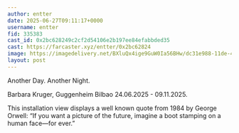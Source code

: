 ```yaml
---
author: entter
date: 2025-06-27T09:11:17+0000
username: entter
fid: 335383
cast_id: 0x2bc628249c2cf2d54106e2b197ee84efabbded35
cast: https://farcaster.xyz/entter/0x2bc62824
image: https://imagedelivery.net/BXluQx4ige9GuW0Ia56BHw/dc31e988-11de-46eb-42f1-426e90e1f300/original
layout: post
---
```

Another Day. Another Night.   
  
Barbara Kruger, Guggenheim Bilbao 24.06.2025 - 09.11.2025.   
  
This installation view displays a well known quote from 1984 by George Orwell: “If you want a picture of the future, imagine a boot stamping on a human face—for ever.”  

<img src='https://imagedelivery.net/BXluQx4ige9GuW0Ia56BHw/dc31e988-11de-46eb-42f1-426e90e1f300/original' alt='' referrerpolicy='no-referrer'/>